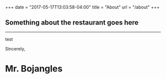 +++
date = "2017-05-17T13:03:58-04:00"
title = "About"
url = "/about"
+++

## Something about the restaurant goes here

---

test

Sincerely,
# Mr. Bojangles
